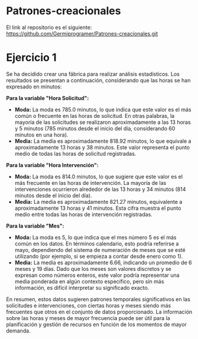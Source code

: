 # Patrones-creacionales

El link al repositorio es el siguiente: https://github.com/Germiprogramer/Patrones-creacionales.git

# Ejercicio 1

Se ha decidido crear una fábrica para realizar análisis estadísticos. Los resultados se presentan a continuación, considerando que las horas se han expresado en minutos:

**Para la variable "Hora Solicitud":**
- **Moda:** La moda es 785.0 minutos, lo que indica que este valor es el más común o frecuente en las horas de solicitud. En otras palabras, la mayoría de las solicitudes se realizaron aproximadamente a las 13 horas y 5 minutos (785 minutos desde el inicio del día, considerando 60 minutos en una hora).
- **Media:** La media es aproximadamente 818.92 minutos, lo que equivale a aproximadamente 13 horas y 38 minutos. Este valor representa el punto medio de todas las horas de solicitud registradas.

**Para la variable "Hora Intervención":**
- **Moda:** La moda es 814.0 minutos, lo que sugiere que este valor es el más frecuente en las horas de intervención. La mayoría de las intervenciones ocurrieron alrededor de las 13 horas y 34 minutos (814 minutos desde el inicio del día).
- **Media:** La media es aproximadamente 821.27 minutos, equivalente a aproximadamente 13 horas y 41 minutos. Esta cifra muestra el punto medio entre todas las horas de intervención registradas.

**Para la variable "Mes":**
- **Moda:** La moda es 5, lo que indica que el mes número 5 es el más común en los datos. En términos calendario, esto podría referirse a mayo, dependiendo del sistema de numeración de meses que se esté utilizando (por ejemplo, si se empieza a contar desde enero como 1).
- **Media:** La media es aproximadamente 6.66, indicando un promedio de 6 meses y 19 días. Dado que los meses son valores discretos y se expresan como números enteros, este valor podría representar una media ponderada en algún contexto específico, pero sin más información, es difícil interpretar su significado exacto.

En resumen, estos datos sugieren patrones temporales significativos en las solicitudes e intervenciones, con ciertas horas y meses siendo más frecuentes que otros en el conjunto de datos proporcionado. La información sobre las horas y meses de mayor frecuencia puede ser útil para la planificación y gestión de recursos en función de los momentos de mayor demanda.
